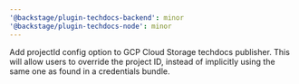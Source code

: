 ```yaml
---
'@backstage/plugin-techdocs-backend': minor
'@backstage/plugin-techdocs-node': minor
---
```


Add projectId config option to GCP Cloud Storage techdocs publisher. This will allow users to override the project ID, instead of implicitly using the same one as found in a credentials bundle.
